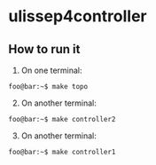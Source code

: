 # ulissep4controller

## How to run it

1) On one terminal: 
```console
foo@bar:~$ make topo
```
2) On another terminal: 
```console
foo@bar:~$ make controller2
```
3) On another terminal: 
```console
foo@bar:~$ make controller1
```
